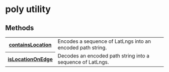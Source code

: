 # poly utility

## Methods

<table>
    <tr>
        <th><a href="./containsLocation/README.md">containsLocation</a></th>
        <td>Encodes a sequence of LatLngs into an encoded path string.</td>
    </tr>
    <tr>
        <th><a href="./isLocationOnEdge/README.md">isLocationOnEdge</a></th>
        <td>Decodes an encoded path string into a sequence of LatLngs.</td>
    </tr>
</table>
